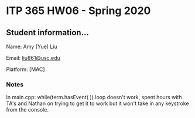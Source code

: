 # ITP 365 HW06 - Spring 2020 #

## Student information... ##
Name: Amy (Yue) Liu

Email: liu861@usc.edu

Platform: [MAC]

### Notes ###
In main.cpp: while(term.hasEvent( )) loop doesn't work, spent hours with TA's and Nathan on trying to get it to work but it won't take in any keystroke from the console. 
